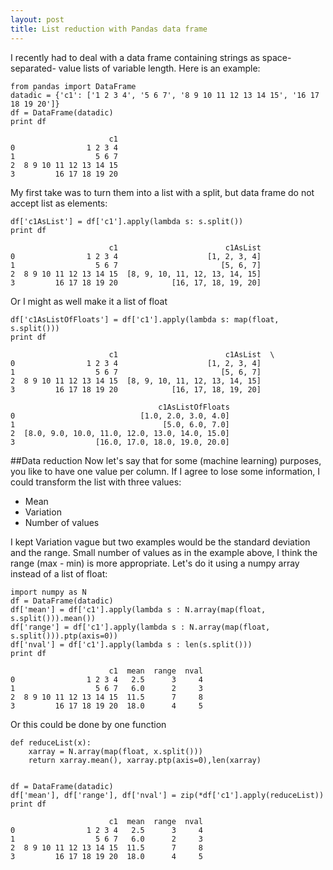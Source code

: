 ```yaml
---
layout: post
title: List reduction with Pandas data frame
---
```



I recently had to deal with a data frame containing strings as space-separated-
value lists of variable length.  Here is an example:


    from pandas import DataFrame
    datadic = {'c1': ['1 2 3 4', '5 6 7', '8 9 10 11 12 13 14 15', '16 17 18 19 20']}
    df = DataFrame(datadic)
    print df

                          c1
    0                1 2 3 4
    1                  5 6 7
    2  8 9 10 11 12 13 14 15
    3         16 17 18 19 20


My first take was to turn them into a list with a split, but data frame do not
accept list as elements:


    df['c1AsList'] = df['c1'].apply(lambda s: s.split())
    print df

                          c1                        c1AsList
    0                1 2 3 4                    [1, 2, 3, 4]
    1                  5 6 7                       [5, 6, 7]
    2  8 9 10 11 12 13 14 15  [8, 9, 10, 11, 12, 13, 14, 15]
    3         16 17 18 19 20            [16, 17, 18, 19, 20]


Or I might as well make it a list of float


    df['c1AsListOfFloats'] = df['c1'].apply(lambda s: map(float, s.split()))
    print df

                          c1                        c1AsList  \
    0                1 2 3 4                    [1, 2, 3, 4]   
    1                  5 6 7                       [5, 6, 7]   
    2  8 9 10 11 12 13 14 15  [8, 9, 10, 11, 12, 13, 14, 15]   
    3         16 17 18 19 20            [16, 17, 18, 19, 20]   
    
                                     c1AsListOfFloats  
    0                            [1.0, 2.0, 3.0, 4.0]  
    1                                 [5.0, 6.0, 7.0]  
    2  [8.0, 9.0, 10.0, 11.0, 12.0, 13.0, 14.0, 15.0]  
    3                  [16.0, 17.0, 18.0, 19.0, 20.0]  


##Data reduction
Now let's say that for some (machine learning) purposes, you like to have one
value per column.  If I agree to lose some information, I could transform the
list with three values:
* Mean
* Variation
* Number of values

I kept Variation vague but two examples would be the standard deviation and the
range.  Small number of values as in the example above, I think the range (max -
min) is more appropriate.  Let's do it using a numpy array instead of a list of
float:


    import numpy as N
    df = DataFrame(datadic)
    df['mean'] = df['c1'].apply(lambda s : N.array(map(float, s.split())).mean())
    df['range'] = df['c1'].apply(lambda s : N.array(map(float, s.split())).ptp(axis=0))
    df['nval'] = df['c1'].apply(lambda s : len(s.split()))
    print df

                          c1  mean  range  nval
    0                1 2 3 4   2.5      3     4
    1                  5 6 7   6.0      2     3
    2  8 9 10 11 12 13 14 15  11.5      7     8
    3         16 17 18 19 20  18.0      4     5


Or this could be done by one function


    def reduceList(x):
        xarray = N.array(map(float, x.split()))
        return xarray.mean(), xarray.ptp(axis=0),len(xarray)


    df = DataFrame(datadic)
    df['mean'], df['range'], df['nval'] = zip(*df['c1'].apply(reduceList))
    print df

                          c1  mean  range  nval
    0                1 2 3 4   2.5      3     4
    1                  5 6 7   6.0      2     3
    2  8 9 10 11 12 13 14 15  11.5      7     8
    3         16 17 18 19 20  18.0      4     5



    
